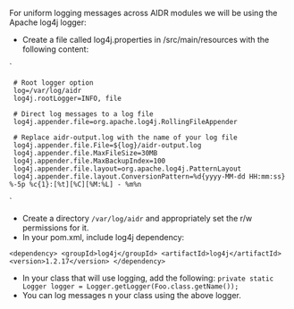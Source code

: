 For uniform logging messages across AIDR modules we will be using the Apache log4j logger:

* Create a file called log4j.properties in /src/main/resources with the following content:

`    

     # Root logger option
     log=/var/log/aidr
     log4j.rootLogger=INFO, file
 
     # Direct log messages to a log file
     log4j.appender.file=org.apache.log4j.RollingFileAppender
 
     # Replace aidr-output.log with the name of your log file
     log4j.appender.file.File=${log}/aidr-output.log
     log4j.appender.file.MaxFileSize=30MB
     log4j.appender.file.MaxBackupIndex=100
     log4j.appender.file.layout=org.apache.log4j.PatternLayout
     log4j.appender.file.layout.ConversionPattern=%d{yyyy-MM-dd HH:mm:ss} %-5p %c{1}:[%t][%C][%M:%L] - %m%n
    
`
* Create a directory `/var/log/aidr` and appropriately set the r/w permissions for it. 
* In your pom.xml, include log4j dependency: 

`
       <dependency>
	  <groupId>log4j</groupId>
	  <artifactId>log4j</artifactId>
	  <version>1.2.17</version>
       </dependency>
`

* In your class that will use logging, add the following:
                  `private static Logger logger = Logger.getLogger(Foo.class.getName());`
* You can log messages n your class using the above logger.